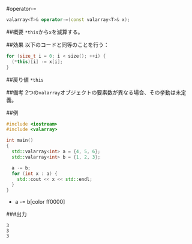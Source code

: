 #operator-=
```cpp
valarray<T>& operator-=(const valarray<T>& x);
```

##概要
`*this`から`x`を減算する。


##効果
以下のコードと同等のことを行う：

```cpp
for (size_t i = 0; i < size(); ++i) {
  (*this)[i] -= x[i];
}
```


##戻り値
`*this`


##備考
2つの`valarray`オブジェクトの要素数が異なる場合、その挙動は未定義。


##例
```cpp
#include <iostream>
#include <valarray>

int main()
{
  std::valarray<int> a = {4, 5, 6};
  std::valarray<int> b = {1, 2, 3};

  a -= b;
  for (int x : a) {
    std::cout << x << std::endl;
  }
}
```
* a -= b[color ff0000]

###出力
```
3
3
3
```


